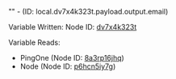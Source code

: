 "" - (ID: local.dv7x4k323t.payload.output.email)

Variable Written:
Node ID: [dv7x4k323t](../nodes/dv7x4k323t.md)

Variable Reads:
* PingOne (Node ID: [8a3rp16jhq](../nodes/8a3rp16jhq.md))
* Node (Node ID: [p6hcn5iy7g](../nodes/p6hcn5iy7g.md))
